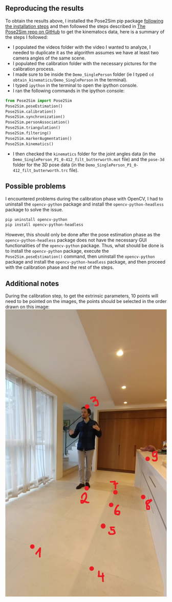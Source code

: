 ## Reproducing the results

To obtain the results above, I installed the Pose2Sim pip package [following the installation steps](https://github.com/perfanalytics/pose2sim/?tab=readme-ov-file#installation-and-demonstration) and then followed the steps described in [The Pose2Sim repo on GitHub](https://github.com/perfanalytics/pose2sim/?tab=readme-ov-file#use-on-your-own-data) to get the kinematocs data, here is a summary of the steps I followed:
- I populated the videos folder with the video I wanted to analyze, I needed to duplicate it as the algorithm assumes we have at least two camera angles of the same scene.
- I populated the calibration folder with the necessary pictures for the calibration process.
- I made sure to be inside the `Demo_SinglePerson` folder (ie I typed `cd obtain_kinematics/Demo_SinglePerson` in the terminal).
- I typed `ipython` in the terminal to open the ipython console.
- I ran the following commands in the ipython console:
```python
from Pose2Sim import Pose2Sim
Pose2Sim.poseEstimation()
Pose2Sim.calibration()
Pose2Sim.synchronization()
Pose2Sim.personAssociation()
Pose2Sim.triangulation()
Pose2Sim.filtering()
Pose2Sim.markerAugmentation()
Pose2Sim.kinematics()
```
- I then checked the `kinematics` folder for the joint angles data (in the `Demo_SinglePerson_P1_0-412_filt_butterworth.mot` file) and the `pose-3d` folder for the 3D pose data (in the `Demo_SinglePerson_P1_0-412_filt_butterworth.trc` file).

## Possible problems

I encountered problems during the calibration phase with OpenCV, I had to uninstall the `opencv-python` package and install the `opencv-python-headless` package to solve the issue. 
```bash
pip uninstall opencv-python
pip install opencv-python-headless
```
However, this should only be done after the pose estimation phase as the `opencv-python-headless` package does not have the necessary GUI functionalities of the `opencv-python` package. Thus, what should be done is to install the `opencv-python` package, execute the `Pose2Sim.poseEstimation()` command, then uninstall the `opencv-python` package and install the `opencv-python-headless` package, and then proceed with the calibration phase and the rest of the steps.

## Additional notes

During the calibration step, to get the extrinsic parameters, 10 points will need to be pointed on the images, the points should be selected in the order drawn on this image:
![Calibration points order](calibration_order.jpg)


